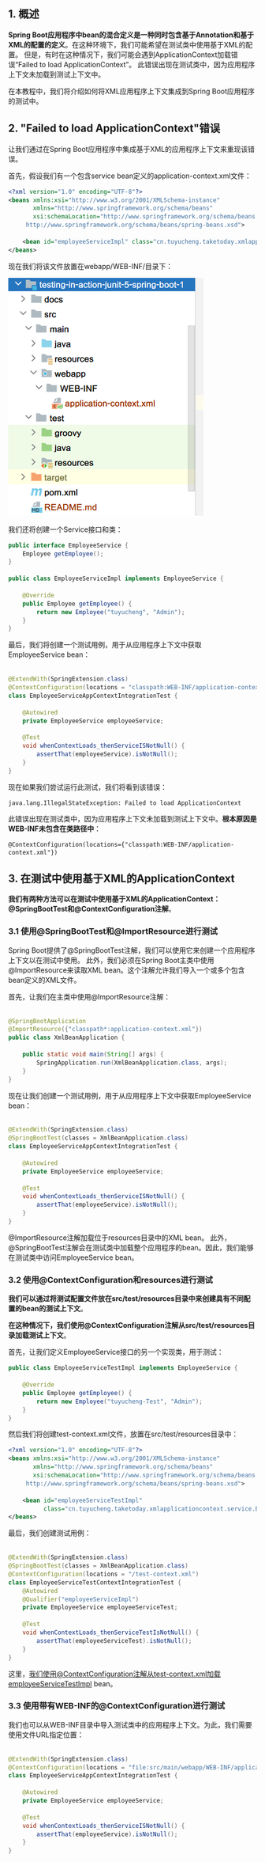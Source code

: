 ## 1. 概述

**Spring Boot应用程序中bean的混合定义是一种同时包含基于Annotation和基于XML的配置的定义**。在这种环境下，我们可能希望在测试类中使用基于XML的配置。
但是，有时在这种情况下，我们可能会遇到ApplicationContext加载错误“Failed to load ApplicationContext”。
此错误出现在测试类中，因为应用程序上下文未加载到测试上下文中。

在本教程中，我们将介绍如何将XML应用程序上下文集成到Spring Boot应用程序的测试中。

## 2. "Failed to load ApplicationContext"错误

让我们通过在Spring Boot应用程序中集成基于XML的应用程序上下文来重现该错误。

首先，假设我们有一个包含service bean定义的application-context.xml文件：

```xml
<?xml version="1.0" encoding="UTF-8"?>
<beans xmlns:xsi="http://www.w3.org/2001/XMLSchema-instance"
       xmlns="http://www.springframework.org/schema/beans"
       xsi:schemaLocation="http://www.springframework.org/schema/beans
     http://www.springframework.org/schema/beans/spring-beans.xsd">

    <bean id="employeeServiceImpl" class="cn.tuyucheng.taketoday.xmlapplicationcontext.service.EmployeeServiceImpl"/>
</beans>
```

现在我们将该文件放置在webapp/WEB-INF/目录下：

<img src="../assets/img.png">

我们还将创建一个Service接口和类：

```java
public interface EmployeeService {
    Employee getEmployee();
}

public class EmployeeServiceImpl implements EmployeeService {

    @Override
    public Employee getEmployee() {
        return new Employee("tuyucheng", "Admin");
    }
}
```

最后，我们将创建一个测试用例，用于从应用程序上下文中获取EmployeeService bean：

```java

@ExtendWith(SpringExtension.class)
@ContextConfiguration(locations = "classpath:WEB-INF/application-context.xml")
class EmployeeServiceAppContextIntegrationTest {

    @Autowired
    private EmployeeService employeeService;

    @Test
    void whenContextLoads_thenServiceISNotNull() {
        assertThat(employeeService).isNotNull();
    }
}
```

现在如果我们尝试运行此测试，我们将看到该错误：

```
java.lang.IllegalStateException: Failed to load ApplicationContext
```

此错误出现在测试类中，因为应用程序上下文未加载到测试上下文中。**根本原因是WEB-INF未包含在类路径中**：

```
@ContextConfiguration(locations={"classpath:WEB-INF/application-context.xml"})
```

## 3. 在测试中使用基于XML的ApplicationContext

**我们有两种方法可以在测试中使用基于XML的ApplicationContext：@SpringBootTest和@ContextConfiguration注解**。

### 3.1 使用@SpringBootTest和@ImportResource进行测试

Spring Boot提供了@SpringBootTest注解，我们可以使用它来创建一个应用程序上下文以在测试中使用。
此外，我们必须在Spring Boot主类中使用@ImportResource来读取XML bean。这个注解允许我们导入一个或多个包含bean定义的XML文件。

首先，让我们在主类中使用@ImportResource注解：

```java

@SpringBootApplication
@ImportResource({"classpath*:application-context.xml"})
public class XmlBeanApplication {

    public static void main(String[] args) {
        SpringApplication.run(XmlBeanApplication.class, args);
    }
}
```

现在让我们创建一个测试用例，用于从应用程序上下文中获取EmployeeService bean：

```java

@ExtendWith(SpringExtension.class)
@SpringBootTest(classes = XmlBeanApplication.class)
class EmployeeServiceAppContextIntegrationTest {

    @Autowired
    private EmployeeService employeeService;

    @Test
    void whenContextLoads_thenServiceISNotNull() {
        assertThat(employeeService).isNotNull();
    }
}
```

@ImportResource注解加载位于resources目录中的XML bean。
此外，@SpringBootTest注解会在测试类中加载整个应用程序的bean。因此，我们能够在测试类中访问EmployeeService bean。

### 3.2 使用@ContextConfiguration和resources进行测试

**我们可以通过将测试配置文件放在src/test/resources目录中来创建具有不同配置的bean的测试上下文**。

**在这种情况下，我们使用@ContextConfiguration注解从src/test/resources目录加载测试上下文**。

首先，让我们定义EmployeeService接口的另一个实现类，用于测试：

```java
public class EmployeeServiceTestImpl implements EmployeeService {

    @Override
    public Employee getEmployee() {
        return new Employee("tuyucheng-Test", "Admin");
    }
}
```

然后我们将创建test-context.xml文件，放置在src/test/resources目录中：

```xml
<?xml version="1.0" encoding="UTF-8"?>
<beans xmlns:xsi="http://www.w3.org/2001/XMLSchema-instance"
       xmlns="http://www.springframework.org/schema/beans"
       xsi:schemaLocation="http://www.springframework.org/schema/beans
     http://www.springframework.org/schema/beans/spring-beans.xsd">

    <bean id="employeeServiceTestImpl"
          class="cn.tuyucheng.taketoday.xmlapplicationcontext.service.EmployeeServiceTestImpl"/>
</beans>
```

最后，我们创建测试用例：

```java

@ExtendWith(SpringExtension.class)
@SpringBootTest(classes = XmlBeanApplication.class)
@ContextConfiguration(locations = "/test-context.xml")
class EmployeeServiceTestContextIntegrationTest {
    @Autowired
    @Qualifier("employeeServiceImpl")
    private EmployeeService employeeServiceTest;

    @Test
    void whenContextLoads_thenServiceTestIsNotNull() {
        assertThat(employeeServiceTest).isNotNull();
    }
}
```

这里，我们使用@ContextConfiguration注解从test-context.xml加载employeeServiceTestImpl bean。

### 3.3 使用带有WEB-INF的@ContextConfiguration进行测试

我们也可以从WEB-INF目录中导入测试类中的应用程序上下文。为此，我们需要使用文件URL指定位置：

```java

@ExtendWith(SpringExtension.class)
@ContextConfiguration(locations = "file:src/main/webapp/WEB-INF/application-context.xml")
class EmployeeServiceAppContextIntegrationTest {

    @Autowired
    private EmployeeService employeeService;

    @Test
    void whenContextLoads_thenServiceISNotNull() {
        assertThat(employeeService).isNotNull();
    }
}
```